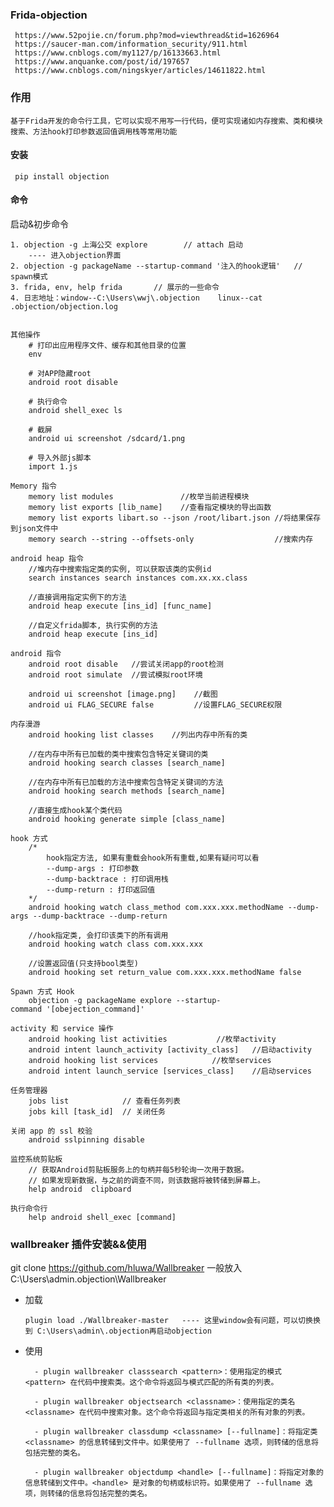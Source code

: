 ### Frida-objection
     https://www.52pojie.cn/forum.php?mod=viewthread&tid=1626964
     https://saucer-man.com/information_security/911.html
     https://www.cnblogs.com/my1127/p/16133663.html
     https://www.anquanke.com/post/id/197657
     https://www.cnblogs.com/ningskyer/articles/14611822.html

### 作用
    基于Frida开发的命令行工具，它可以实现不用写一行代码，便可实现诸如内存搜索、类和模块搜索、方法hook打印参数返回值调用栈等常用功能

#### 安装
     pip install objection  
     
####  命令
启动&初步命令
```text
1. objection -g 上海公交 explore        // attach 启动
    ---- 进入objection界面
2. objection -g packageName --startup-command '注入的hook逻辑'   // spawn模式
3. frida, env, help frida       // 展示的一些命令
4. 日志地址：window--C:\Users\wwj\.objection    linux--cat .objection/objection.log


其他操作
    # 打印出应用程序文件、缓存和其他目录的位置
    env
    
    # 对APP隐藏root
    android root disable 
    
    # 执行命令
    android shell_exec ls 
    
    # 截屏
    android ui screenshot /sdcard/1.png
    
    # 导入外部js脚本
    import 1.js 

Memory 指令
    memory list modules               //枚举当前进程模块
    memory list exports [lib_name]    //查看指定模块的导出函数
    memory list exports libart.so --json /root/libart.json //将结果保存到json文件中
    memory search --string --offsets-only                  //搜索内存

android heap 指令
    //堆内存中搜索指定类的实例, 可以获取该类的实例id
    search instances search instances com.xx.xx.class
     
    //直接调用指定实例下的方法
    android heap execute [ins_id] [func_name]
     
    //自定义frida脚本, 执行实例的方法
    android heap execute [ins_id]

android 指令
    android root disable   //尝试关闭app的root检测
    android root simulate  //尝试模拟root环境
    
    android ui screenshot [image.png]    //截图
    android ui FLAG_SECURE false         //设置FLAG_SECURE权限

内存漫游
    android hooking list classes    //列出内存中所有的类
     
    //在内存中所有已加载的类中搜索包含特定关键词的类
    android hooking search classes [search_name] 
     
    //在内存中所有已加载的方法中搜索包含特定关键词的方法
    android hooking search methods [search_name] 
     
    //直接生成hook某个类代码
    android hooking generate simple [class_name]

hook 方式
    /*
        hook指定方法, 如果有重载会hook所有重载,如果有疑问可以看
        --dump-args : 打印参数
        --dump-backtrace : 打印调用栈
        --dump-return : 打印返回值
    */
    android hooking watch class_method com.xxx.xxx.methodName --dump-args --dump-backtrace --dump-return
     
    //hook指定类, 会打印该类下的所有调用
    android hooking watch class com.xxx.xxx
     
    //设置返回值(只支持bool类型)
    android hooking set return_value com.xxx.xxx.methodName false

Spawn 方式 Hook
    objection -g packageName explore --startup-command '[obejection_command]'

activity 和 service 操作
    android hooking list activities           //枚举activity
    android intent launch_activity [activity_class]   //启动activity
    android hooking list services            //枚举services
    android intent launch_service [services_class]    //启动services

任务管理器
    jobs list            // 查看任务列表
    jobs kill [task_id]  // 关闭任务

关闭 app 的 ssl 校验
    android sslpinning disable

监控系统剪贴板
    // 获取Android剪贴板服务上的句柄并每5秒轮询一次用于数据。 
    // 如果发现新数据，与之前的调查不同，则该数据将被转储到屏幕上。
    help android  clipboard

执行命令行
    help android shell_exec [command]

```

### wallbreaker 插件安装&&使用
git clone https://github.com/hluwa/Wallbreaker   一般放入C:\Users\admin\.objection\\Wallbreaker

- 加载 
    
      plugin load ./Wallbreaker-master   ---- 这里window会有问题，可以切换换到 C:\Users\admin\.objection再启动objection
      
- 使用
            
  
        - plugin wallbreaker classsearch <pattern>：使用指定的模式 <pattern> 在代码中搜索类。这个命令将返回与模式匹配的所有类的列表。
        
        - plugin wallbreaker objectsearch <classname>：使用指定的类名 <classname> 在代码中搜索对象。这个命令将返回与指定类相关的所有对象的列表。
        
        - plugin wallbreaker classdump <classname> [--fullname]：将指定类 <classname> 的信息转储到文件中。如果使用了 --fullname 选项，则转储的信息将包括完整的类名。
        
        - plugin wallbreaker objectdump <handle> [--fullname]：将指定对象的信息转储到文件中。<handle> 是对象的句柄或标识符。如果使用了 --fullname 选项，则转储的信息将包括完整的类名。